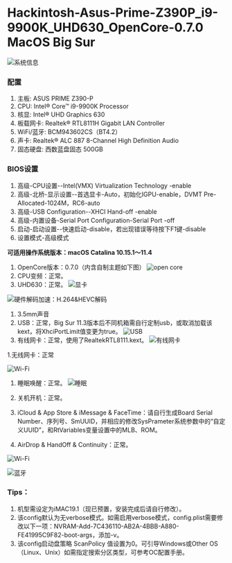 # Hackintosh-Asus-Prime-Z390P_i9-9900K_UHD630_OpenCore-0.7.0 MacOS Big Sur

![系统信息](https://i.loli.net/2021/06/12/k8NWrKEMi4cQZaT.png)

### 配置
1. 主板: ASUS PRIME Z390-P
1. CPU: Intel® Core™ i9-9900K Processor
1. 核显: Intel® UHD Graphics 630
1. 板载网卡: Realtek® RTL8111H Gigabit LAN Controller
1. WiFi/蓝牙: BCM943602CS（BT4.2）
1. 声卡: Realtek® ALC 887 8-Channel High Definition Audio
1. 固态硬盘: 西数蓝盘固态 500GB

### BIOS设置
1. 高级-CPU设置--Intel(VMX) Virtualization Technology -enable
1. 高级-北桥-显示设置--首选显卡-Auto，初始化IGPU-enable，DVMT Pre-Allocated-1024M，RC6-auto
1. 高级-USB Configuration--XHCI Hand-off -enable
1. 高级-内置设备-Serial Port Configuration-Serial Port -off
1. 启动-启动设置--快速启动-disable，若出现错误等待按下F1键-disable
1. 设置模式-高级模式

**可适用操作系统版本：macOS Catalina 10.15.1～11.4**

1. OpenCore版本：0.7.0（内含自制主题如下图）
![open core](https://i.loli.net/2021/06/12/Pk1ciW6w28IEQGJ.png)
1. CPU变频：正常。
1. UHD630：正常。
![显卡](https://i.loli.net/2021/06/12/vzuUOC1gq7abTpc.png)

![硬件解码加速：H.264&HEVC解码](https://i.loli.net/2021/06/12/c1mig3wnH2lsGOA.png)

1. 3.5mm声音
1. USB：正常，Big Sur 11.3版本后不同机箱需自行定制usb，或取消加载该kext，将XhciPortLimit值变更为true。
![USB](https://i.loli.net/2021/06/12/1XyQrsM7m2paN4f.png)
1. 有线网卡：正常，使用了RealtekRTL8111.kext。
![有线网卡](https://i.loli.net/2021/06/12/29lJdKBqonkjtcp.png)

1.无线网卡：正常

![Wi-Fi](https://i.loli.net/2021/06/12/ilADj9OuVmFsztp.png)

1. 睡眠唤醒：正常。
![睡眠](https://i.loli.net/2021/06/12/1K98Dbj3eFywfnY.png)

1. 关机开机：正常。
1. iCloud & App Store & iMessage & FaceTime：请自行生成Board Serial Number、序列号、SmUUID，并相应的修改SysPrameter系统参数中的“自定义UUID”，和RtVariables变量设置中的MLB、ROM。
1. AirDrop & HandOff & Continuity：正常。

![Wi-Fi](https://i.loli.net/2021/06/12/1UrwpiNsKfIb8g3.png)

![蓝牙](https://i.loli.net/2021/06/12/DJma7dLzorEniOp.png)

### Tips：

1. 机型需设定为iMAC19.1（现已预置，安装完成后请自行修改）。
1. 该config默认为无verbose模式。如需启用verbose模式，config.plist需要修改以下一项：NVRAM-Add-7C436110-AB2A-4BBB-A880-FE41995C9F82-boot-args，添加-v。
1. 该config启动盘策略 ScanPolicy 值设置为0。可引导Windows或Other OS（Linux、Unix）如需指定搜索分区类型，可参考OC配置手册。
